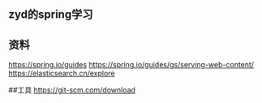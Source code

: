 ## zyd的spring学习

## 资料
https://spring.io/guides
https://spring.io/guides/gs/serving-web-content/
https://elasticsearch.cn/explore

##工具
https://git-scm.com/download